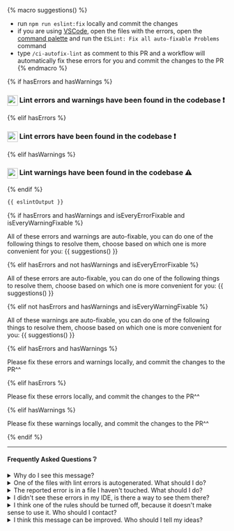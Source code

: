 {% macro suggestions() %}

- run `npm run eslint:fix` locally and commit the changes
- if you are using [VSCode](https://code.visualstudio.com/), open the files with the errors, open the [command palette](https://code.visualstudio.com/docs/getstarted/tips-and-tricks#_command-palette) and run the `ESLint: Fix all auto-fixable Problems` command
- type `/ci-autofix-lint` as comment to this PR and a workflow will automatically fix these errors for you and commit the changes to the PR
  {% endmacro %}

{% if hasErrors and hasWarnings %}

### <img src="https://api.iconify.design/logos:eslint.svg" align="top" width="24"> Lint errors and warnings have been found in the codebase ❗

{% elif hasErrors %}

### <img src="https://api.iconify.design/logos:eslint.svg" align="top" width="24"> Lint errors have been found in the codebase ❗

{% elif hasWarnings %}

### <img src="https://api.iconify.design/logos:eslint.svg" align="top" width="24"> Lint warnings have been found in the codebase ⚠

{% endif %}

```sh
{{ eslintOutput }}
```

{% if hasErrors and hasWarnings and isEveryErrorFixable and isEveryWarningFixable %}

All of these errors and warnings are auto-fixable, you can do one of the following things to resolve them, choose based on which one is more convenient for you:
{{ suggestions() }}

{% elif hasErrors and not hasWarnings and isEveryErrorFixable %}

All of these errors are auto-fixable, you can do one of the following things to resolve them, choose based on which one is more convenient for you:
{{ suggestions() }}

{% elif not hasErrors and hasWarnings and isEveryWarningFixable %}

All of these warnings are auto-fixable, you can do one of the following things to resolve them, choose based on which one is more convenient for you:
{{ suggestions() }}

{% elif hasErrors and hasWarnings %}

Please fix these errors and warnings locally, and commit the changes to the PR^^

{% elif hasErrors %}

Please fix these errors locally, and commit the changes to the PR^^

{% elif hasWarnings %}

Please fix these warnings locally, and commit the changes to the PR^^

{% endif %}

---

#### Frequently Asked Questions ❔

<details>
  <summary>Why do I see this message?</summary>

We use [ESLint](https://eslint.org/) as our JavaScript [linter](https://en.wikipedia.org/wiki/Lint_%28software%29), and run it as part of CI workflow for each PR. It found some errors in this PR's branch.

</details>

<details>
  <summary>One of the files with lint errors is autogenerated. What should I do?</summary>

You have a few options:

- if you want to ignore the errors and you can access the code generator's source or configuration, you can add an `/* eslint-disable */` comment to the top of the file. This is what [unplugin/unplugin-auto-import](https://github.com/unplugin/unplugin-auto-import/blob/main/test/__snapshots__/dts.test.ts.snap) or [graphql codegen](https://the-guild.dev/graphql/codegen/plugins/other/add) do for example
- if you want to ignore the errors, but cant change the file output, you should find the `.eslintignore` file at the root of the repository and write a globe pattern to ignore this (and potentially other, new) generated file
- if you want to fix the errors and can access the code generator's source, you could use the [ESLint API](https://eslint.org/docs/latest/integrate/nodejs-api) as part of the generation process to fix the issues.
</details>

<details>
  <summary>The reported error is in a file I haven't touched. What should I do?</summary>

Someone might have bypassed the branch protection rules, and committed a file with lint errors to master. The best you can do is to create a new PR with only the lint fixes, and notify everyone else in the [slack channel]() about it. After that PR gets merged, you can merge master into this PR, and the lint errors will be solved.

</details>

<details>
  <summary>I didn't see these errors in my IDE, is there a way to see them there?</summary>

Of course! If you are using [VSCode](https://code.visualstudio.com/), download the [ESLint extension](https://marketplace.visualstudio.com/items?itemName=dbaeumer.vscode-eslint) and then reload your IDE. You might also want to read [the documentation about how to install every recommended extension]().
If you still can't see the lint errors in the IDE, contact **Zoltan Lehoczky**, and he will help:)

You can also add the following configuration to your [user's setting.json](https://code.visualstudio.com/docs/getstarted/settings) file, to auto-fix errors on save:

```json
{
  "editor.codeActionsOnSave": {
    "source.fixAll.eslint": true
  }
}
```

</details>

<details>
  <summary>I think one of the rules should be turned off, because it doesn't make sense to use it. Who should I contact?</summary>

You can suggest turning a rule off in the [#frontend]() channel. Make sure to describe your arguments against the rules, and link other sources with the information if you can:)

</details>

<details>
  <summary>I think this message can be improved. Who should I tell my ideas?</summary>

You can post your improvement idea in the [#frontend]() channel, we will make sure to respond, and take your suggestions seriously;)

</details>
